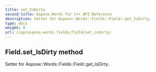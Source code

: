 ```yaml
---
title: set_IsDirty
second_title: Aspose.Words for C++ API Reference
description: Setter for Aspose::Words::Fields::Field::get_IsDirty. 
type: docs
weight: 0
url: /cpp/aspose.words.fields/field/set_isdirty/
---
```

## Field.set_IsDirty method


Setter for Aspose::Words::Fields::Field::get_IsDirty. 

